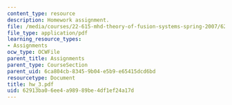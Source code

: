 ```yaml
---
content_type: resource
description: Homework assignment.
file: /media/courses/22-615-mhd-theory-of-fusion-systems-spring-2007/62913ba06ee4a98989be4df1ef24a17d_hw_3.pdf
file_type: application/pdf
learning_resource_types:
- Assignments
ocw_type: OCWFile
parent_title: Assignments
parent_type: CourseSection
parent_uid: 6ca804cb-8345-9b04-e5b9-e65415dcd6bd
resourcetype: Document
title: hw_3.pdf
uid: 62913ba0-6ee4-a989-89be-4df1ef24a17d
---
```

